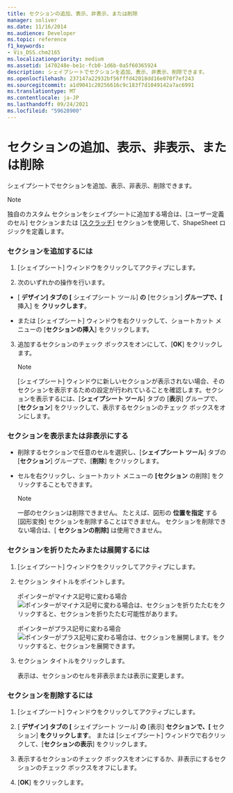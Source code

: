 ```yaml
---
title: セクションの追加、表示、非表示、または削除
manager: soliver
ms.date: 11/16/2014
ms.audience: Developer
ms.topic: reference
f1_keywords:
- Vis_DSS.chm2165
ms.localizationpriority: medium
ms.assetid: 1470248e-be1c-fcb0-1d6b-0a5f60365924
description: シェイプシートでセクションを追加、表示、非表示、削除できます。
ms.openlocfilehash: 237147a22932bf56fffd42018dd16e070f7ef243
ms.sourcegitcommit: a1d9041c20256616c9c183f7d1049142a7ac6991
ms.translationtype: MT
ms.contentlocale: ja-JP
ms.lasthandoff: 09/24/2021
ms.locfileid: "59628900"
---
```

# <a name="add-show-hide-or-delete-a-section"></a>セクションの追加、表示、非表示、または削除

シェイプシートでセクションを追加、表示、非表示、削除できます。
  
> [!NOTE]
> 独自のカスタム セクションをシェイプシートに追加する場合は、[ユーザー定義[](user-defined-cells-section.md)のセル] セクションまたは [[スクラッチ](scratch-section.md)] セクションを使用して、ShapeSheet ロジックを定義します。 
  
### <a name="to-add-a-section"></a>セクションを追加するには

1. [シェイプシート] ウィンドウをクリックしてアクティブにします。
    
2. 次のいずれかの操作を行います。
    
  - [ **デザイン] タブの [** シェイプシート ツール] **の** [セクション] **グループで、[** 挿入] を **クリックします**。
    
  - または [シェイプシート] ウィンドウを右クリックして、ショートカット メニューの [**セクションの挿入**] をクリックします。 
    
3. 追加するセクションのチェック ボックスをオンにして、[**OK**] をクリックします。
    
    > [!NOTE]
    >  [シェイプシート] ウィンドウに新しいセクションが表示されない場合、そのセクションを表示するための設定が行われていることを確認します。セクションを表示するには、[**シェイプシート ツール**] タブの [**表示**] グループで、[**セクション**] をクリックして、表示するセクションのチェック ボックスをオンにします。 
  
### <a name="to-show-or-hide-sections"></a>セクションを表示または非表示にする

- 削除するセクションで任意のセルを選択し、[**シェイプシート ツール**] タブの [**セクション**] グループで、[**削除**] をクリックします。
    
- セルを右クリックし、ショートカット メニューの **[セクション** の削除] をクリックすることもできます。 
    
    > [!NOTE]
    >  一部のセクションは削除できません。 たとえば、図形の **位置を指定** する [図形変換] セクションを削除することはできません。 セクションを削除できない場合は、[ **セクションの削除]** は使用できません。 
  
### <a name="to-collapse-or-expand-a-section"></a>セクションを折りたたみまたは展開するには

1. [シェイプシート] ウィンドウをクリックしてアクティブにします。
    
2. セクション タイトルをポイントします。
    
    ポインターがマイナス記号に変わる場合 ![ポインターがマイナス記号に変わる場合は、セクションを折りたたむ](media/IC_SSMinus_ZA07645855.gif)をクリックすると、セクションを折りたたむ可能性があります。
    
    ポインターがプラス記号に変わる場合 ![ポインターがプラス記号に変わる場合は、セクションを展開します。](media/IC_SSPlus_ZA07645856.gif)をクリックすると、セクションを展開できます。
    
3. セクション タイトルをクリックします。
    
    表示は、セクションのセルを非表示または表示に変更します。
    
### <a name="to-delete-a-section"></a>セクションを削除するには

1. [シェイプシート] ウィンドウをクリックしてアクティブにします。
    
2. [ **デザイン] タブの [** シェイプシート ツール] **の** [表示] **セクションで、[** セクション] **をクリックします**。 または [シェイプシート] ウィンドウで右クリックして、[**セクションの表示**] をクリックします。
    
3. 表示するセクションのチェック ボックスをオンにするか、非表示にするセクションのチェック ボックスをオフにします。
    
4. [**OK**] をクリックします。
    

